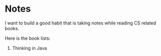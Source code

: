 # Notes
I want to build a good habit that is taking notes while reading CS related books.

Here is the book lists:
1. Thinking in Java
